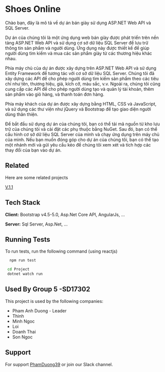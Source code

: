 
# Shoes Online

Chào bạn, đây là mô tả về dự án bán giày sử dụng ASP.NET Web API và SQL Server.

Dự án của chúng tôi là một ứng dụng web bán giày được phát triển trên nền tảng ASP.NET Web API và sử dụng cơ sở dữ liệu SQL Server để lưu trữ thông tin sản phẩm và người dùng. Ứng dụng này được thiết kế để giúp người dùng tìm kiếm và mua các sản phẩm giày từ các thương hiệu khác nhau.

Phía máy chủ của dự án được xây dựng trên ASP.NET Web API và sử dụng Entity Framework để tương tác với cơ sở dữ liệu SQL Server. Chúng tôi đã xây dựng các API để cho phép người dùng tìm kiếm sản phẩm theo các tiêu chí như tên, thương hiệu, giá, kích cỡ, màu sắc, v.v. Ngoài ra, chúng tôi cũng cung cấp các API để cho phép người dùng tạo và quản lý tài khoản, thêm sản phẩm vào giỏ hàng, và thanh toán đơn hàng.

Phía máy khách của dự án được xây dựng bằng HTML, CSS và JavaScript, và sử dụng các thư viện như jQuery và Bootstrap để tạo giao diện người dùng thân thiện.

Để bắt đầu sử dụng dự án của chúng tôi, bạn có thể tải mã nguồn từ kho lưu trữ của chúng tôi và cài đặt các phụ thuộc bằng NuGet. Sau đó, bạn có thể cấu hình cơ sở dữ liệu SQL Server của mình và chạy ứng dụng trên máy chủ của mình. Nếu bạn muốn đóng góp cho dự án của chúng tôi, bạn có thể tạo một nhánh mới và gửi yêu cầu kéo để chúng tôi xem xét và tích hợp các thay đổi của bạn vào dự án.

## Related

Here are some related projects

[V.1.1](https://github.com/PhamDuong39/ShopGiay_CS5_G5)


## Tech Stack

**Client:** Bootstrap v4.5-5.0, Asp.Net Core API, AngularJs, ...

**Server:** Sql Server, Asp.Net, ...


## Running Tests

To run tests, run the following command (using reactjs)

```bash
  npm run test
```

```bash
 cd Project
 dotnet watch run
```
## Used By Group 5 -SD17302

This project is used by the following companies:

- Pham Anh Duong - Leader
- Thinh 
- Minh Ngoc
- Loi
- Doanh Thai
- Son Ngoc


## Support

For support [PhamDuong39](https://github.com/PhamDuong39) or join our Slack channel.

